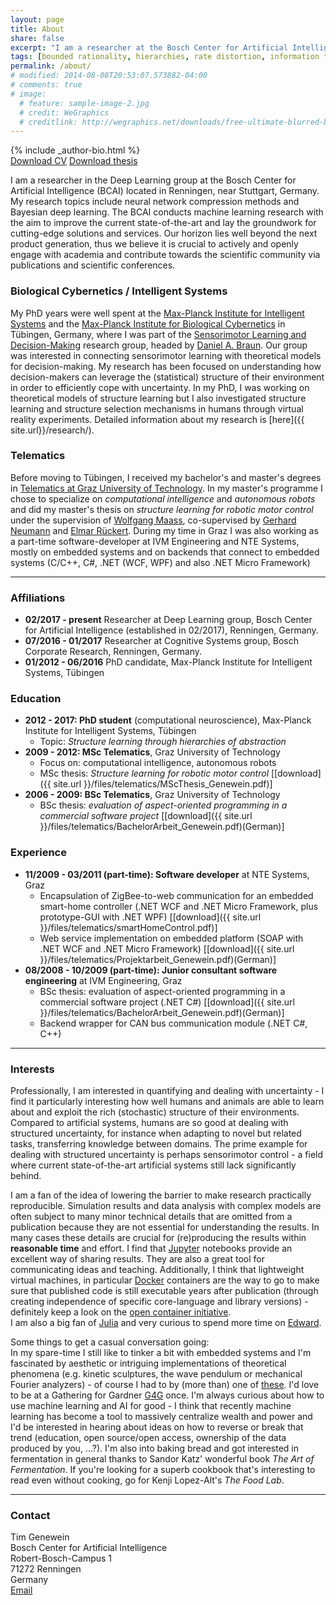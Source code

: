 ```yaml
---
layout: page
title: About
share: false
excerpt: "I am a researcher at the Bosch Center for Artificial Intelligence (BCAI)"
tags: [bounded rationality, hierarchies, rate distortion, information theory, decision making, deep learning, tim genewein]
permalink: /about/
# modified: 2014-08-08T20:53:07.573882-04:00
# comments: true
# image:
  # feature: sample-image-2.jpg
  # credit: WeGraphics
  # creditlink: http://wegraphics.net/downloads/free-ultimate-blurred-background-pack/
---
```


<div class="article-author-bottom">
  {% include _author-bio.html %}
</div>
<a markdown="0" href="{{ site.url }}/files/CV.pdf" class="btn"><i class="fa fa-fw fa-download"></i> Download CV</a>
<a markdown="0" href="{{ site.url }}/files/PhD_Thesis.pdf" class="btn"><i class="fa fa-graduation-cap"></i> Download thesis</a>

I am a researcher in the Deep Learning group at the Bosch Center for Artificial Intelligence (BCAI) located in Renningen, near Stuttgart, Germany. My research topics include neural network compression methods and Bayesian deep learning. The BCAI conducts machine learning research with the aim to improve the current state-of-the-art and lay the groundwork for cutting-edge solutions and services. Our horizon lies well beyond the next product generation, thus we believe it is crucial to actively and openly engage with academia and contribute towards the scientific community via publications and scientific conferences.

### Biological Cybernetics / Intelligent Systems
My PhD years were well spent at the [Max-Planck Institute for Intelligent Systems](http://www.is.mpg.de/) and the [Max-Planck Institute for Biological Cybernetics](http://kyb.mpg.de/) in Tübingen, Germany, where I was part of the [Sensorimotor Learning and Decision-Making](http://www.kyb.tuebingen.mpg.de/research/rg/braun.html) research group, headed by [Daniel A. Braun](https://www.uni-ulm.de/in/neuroinformatik/mitarbeiter/d-braun/). Our group was interested in connecting sensorimotor learning with theoretical models for decision-making. My research has been focused on understanding how decision-makers can leverage the (statistical) structure of their environment in order to efficiently cope with uncertainty. In my PhD, I was working on theoretical models of structure learning but I also investigated structure learning and structure selection mechanisms in humans through virtual reality experiments. Detailed information about my research is [here]({{ site.url}}/research/).  

### Telematics
Before moving to Tübingen, I received my bachelor's and master's degrees in [Telematics at Graz University of Technology](http://portal.tugraz.at/portal/page/portal/TU_Graz/Einrichtungen/Fakultaeten/FakElektrotechnik/dek4001/studien/telematik). In my master's programme I chose to specialize on *computational intelligence* and *autonomous robots* and did my master's thesis on *structure learning for robotic motor control* under the supervision of [Wolfgang Maass](http://www.igi.tugraz.at/maass/), co-supervised by [Gerhard Neumann](http://www.ausy.tu-darmstadt.de/Team/GerhardNeumann) and [Elmar Rückert](http://www.ausy.tu-darmstadt.de/Team/ElmarRueckert).
During my time in Graz I was also working as a part-time software-developer at IVM Engineering and NTE Systems, mostly on embedded systems and on backends that connect to embedded systems (C/C++, C#, .NET (WCF, WPF) and also .NET Micro Framework)

---

### Affiliations
* **02/2017 - present** Researcher at Deep Learning group, Bosch Center for Artificial Intelligence (established in 02/2017), Renningen, Germany.
* **07/2016 - 01/2017** Researcher at Cognitive Systems group, Bosch Corporate Research, Renningen, Germany.
* **01/2012 - 06/2016** PhD candidate, Max-Planck Institute for Intelligent Systems, Tübingen

### Education
* **2012 - 2017: PhD student** (computational neuroscience), Max-Planck Institute for Intelligent Systems, Tübingen
  * Topic: *Structure learning through hierarchies of abstraction*
* **2009 - 2012: MSc Telematics**, Graz University of Technology
  * Focus on: computational intelligence, autonomous robots
  * MSc thesis: *Structure learning for robotic motor control* [[download]({{ site.url }}/files/telematics/MScThesis_Genewein.pdf)]
* **2006 - 2009: BSc Telematics**, Graz University of Technology
  *  BSc thesis: *evaluation of aspect-oriented programming in a commercial software project* [[download]({{ site.url }}/files/telematics/BachelorArbeit_Genewein.pdf)(German)]

### Experience
* **11/2009 - 03/2011 (part-time): Software developer** at NTE Systems, Graz
  * Encapsulation of ZigBee-to-web communication for an embedded smart-home controller (.NET WCF and .NET Micro Framework, plus prototype-GUI with .NET WPF) [[download]({{ site.url }}/files/telematics/smartHomeControl.pdf)]
  * Web service implementation on embedded platform (SOAP with .NET WCF and .NET Micro Framework) [[download]({{ site.url }}/files/telematics/Projektarbeit_Genewein.pdf)(German)]
* **08/2008 - 10/2009 (part-time): Junior consultant software engineering** at IVM Engineering, Graz
  * BSc thesis: evaluation of aspect-oriented programming in a commercial software project (.NET C#) [[download]({{ site.url }}/files/telematics/BachelorArbeit_Genewein.pdf)(German)]
  * Backend wrapper for CAN bus communication module (.NET C#, C++)


---

### Interests
Professionally, I am interested in quantifying and dealing with uncertainty - I find it particularly interesting how well humans and animals are able to learn about and exploit the rich (stochastic) structure of their environments. Compared to artificial systems, humans are so good at dealing with structured uncertainty, for instance when adapting to novel but related tasks, transferring knowledge between domains. The prime example for dealing with structured uncertainty is perhaps sensorimotor control - a field where current state-of-the-art artificial systems still lack significantly behind.

I am a fan of the idea of lowering the barrier to make research practically reproducible. Simulation results and data analysis with complex models are often subject to many minor technical details that are omitted from a publication because they are not essential for understanding the results. In many cases these details are crucial for (re)producing the results within **reasonable time** and effort. I find that [Jupyter](https://jupyter.org/) notebooks provide an excellent way of sharing results. They are also a great tool for communicating ideas and teaching. Additionally, I think that lightweight virtual machines, in particular [Docker](https://www.docker.com/) containers are the way to go to make sure that published code is still executable years after publication (through creating independence of specific core-language and library versions) - definitely keep a look on the [open container initiative](https://www.opencontainers.org/).  
I am also a big fan of [Julia](http://julialang.org/) and very curious to spend more time on [Edward](http://edwardlib.org/).

Some things to get a casual conversation going:  
In my spare-time I still like to tinker a bit with embedded systems and I'm fascinated by aesthetic or intriguing implementations of theoretical phenomena (e.g. kinetic sculptures, the wave pendulum or mechanical Fourier analyzers) - of course I had to by (more than) one of [these](http://www.mandelmap.com/). I'd love to be at a Gathering for Gardner [G4G](http://gathering4gardner.org) once. I'm always curious about how to use machine learning and AI for good - I think that recently machine learning has become a tool to massively centralize wealth and power and I'd be interested in hearing about ideas on how to reverse or break that trend (education, open source/open access, ownership of the data produced by you, ...?). I'm also into baking bread and got interested in fermentation in general thanks to Sandor Katz' wonderful book *The Art of Fermentation*. If you're looking for a superb cookbook that's interesting to read even without cooking, go for Kenji Lopez-Alt's *The Food Lab*.

---

### Contact  
Tim Genewein  
Bosch Center for Artificial Intelligence  
Robert-Bosch-Campus 1  
71272 Renningen  
Germany  
<a href="http://www.google.com/recaptcha/mailhide/d?k=01_a2HOHLoiyuUDNqnhKZAEQ==&amp;c=ayUARQMEdHctvH3Ev49YSqU_uvq687TmS1FPm6a6OBU=" onclick="window.open('http://www.google.com/recaptcha/mailhide/d?k\07501_a2HOHLoiyuUDNqnhKZAEQ\75\75\46c\75ayUARQMEdHctvH3Ev49YSqU_uvq687TmS1FPm6a6OBU\075', '', 'toolbar=0,scrollbars=0,location=0,statusbar=0,menubar=0,resizable=0,width=500,height=300'); return false;" title="Reveal this e-mail address" target="_blank"><i class="fa fa-fw fa-envelope-square"></i> Email</a>
